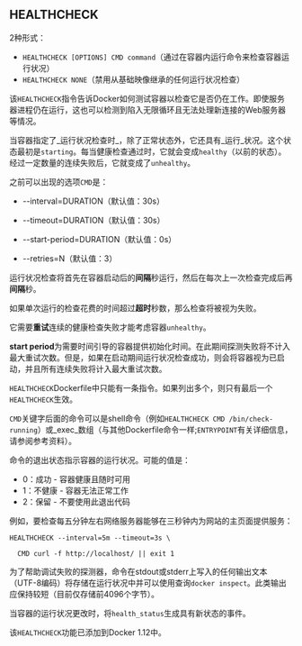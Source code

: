 ## HEALTHCHECK

2种形式：

* `HEALTHCHECK [OPTIONS] CMD command`（通过在容器内运行命令来检查容器运行状况）
* `HEALTHCHECK NONE`（禁用从基础映像继承的任何运行状况检查）

该`HEALTHCHECK`指令告诉Docker如何测试容器以检查它是否仍在工作。即使服务器进程仍在运行，这也可以检测到陷入无限循环且无法处理新连接的Web服务器等情况。

当容器指定了_运行状况检查时_，除了正常状态外，它还具有_运行_状况。这个状态最初是`starting`。每当健康检查通过时，它就会变成`healthy`（以前的状态）。经过一定数量的连续失败后，它就变成了`unhealthy`。

之前可以出现的选项`CMD`是：

* --interval=DURATION（默认值：30s）

* --timeout=DURATION（默认值：30s）

* --start-period=DURATION（默认值：0s）

* --retries=N（默认值：3）

运行状况检查将首先在容器启动后的**间隔**秒运行，然后在每次上一次检查完成后再**间隔**秒。

如果单次运行的检查花费的时间超过**超时**秒数，那么检查将被视为失败。

它需要**重试**连续的健康检查失败才能考虑容器`unhealthy`。

**start period**为需要时间引导的容器提供初始化时间。在此期间探测失败将不计入最大重试次数。但是，如果在启动期间运行状况检查成功，则会将容器视为已启动，并且所有连续失败将计入最大重试次数。

`HEALTHCHECK`Dockerfile中只能有一条指令。如果列出多个，则只有最后一个`HEALTHCHECK`生效。

`CMD`关键字后面的命令可以是shell命令（例如`HEALTHCHECK CMD /bin/check-running`）或_exec_数组（与其他Dockerfile命令一样;`ENTRYPOINT`有关详细信息，请参阅参考资料）。

命令的退出状态指示容器的运行状况。可能的值是：

* 0：成功 - 容器健康且随时可用
* 1：不健康 - 容器无法正常工作
* 2：保留 - 不要使用此退出代码

例如，要检查每五分钟左右网络服务器能够在三秒钟内为网站的主页面提供服务：

```
HEALTHCHECK --interval=5m --timeout=3s \

  CMD curl -f http://localhost/ || exit 1
```

为了帮助调试失败的探测器，命令在stdout或stderr上写入的任何输出文本（UTF-8编码）将存储在运行状况中并可以使用查询`docker inspect`。此类输出应保持较短（目前仅存储前4096个字节）。

当容器的运行状况更改时，将`health_status`生成具有新状态的事件。

该`HEALTHCHECK`功能已添加到Docker 1.12中。

